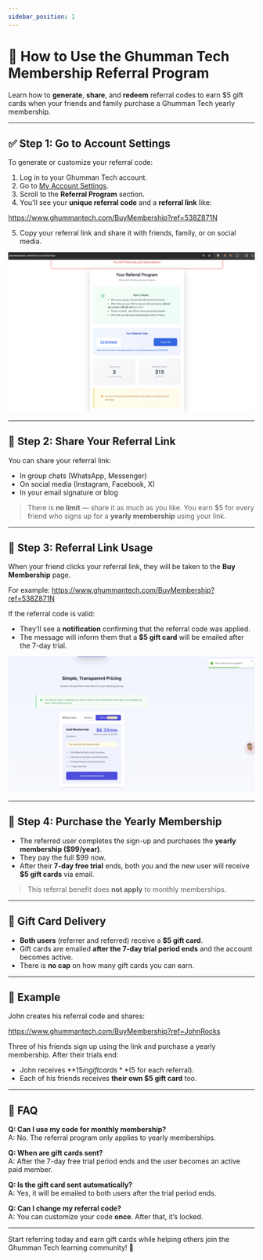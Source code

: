 ```yaml
---
sidebar_position: 1
---
```


# 💸 How to Use the Ghumman Tech Membership Referral Program

Learn how to **generate**, **share**, and **redeem** referral codes to earn $5 gift cards when your friends and family purchase a Ghumman Tech yearly membership.

---

## ✅ Step 1: Go to Account Settings

To generate or customize your referral code:

1. Log in to your Ghumman Tech account.
2. Go to [My Account Settings](https://www.ghummantech.com/MyAccount/Settings).
3. Scroll to the **Referral Program** section.
4. You’ll see your **unique referral code** and a **referral link** like:

https://www.ghummantech.com/BuyMembership?ref=538Z871N


5. Copy your referral link and share it with friends, family, or on social media.

![Generate and Share Referral Code](./images/generate-referral-code.png)

---

## 📢 Step 2: Share Your Referral Link

You can share your referral link:

- In group chats (WhatsApp, Messenger)
- On social media (Instagram, Facebook, X)
- In your email signature or blog

> There is **no limit** — share it as much as you like. You earn $5 for every friend who signs up for a **yearly membership** using your link.

---

## 🛒 Step 3: Referral Link Usage

When your friend clicks your referral link, they will be taken to the **Buy Membership** page.

For example:
https://www.ghummantech.com/BuyMembership?ref=538Z871N

If the referral code is valid:

- They’ll see a **notification** confirming that the referral code was applied.
- The message will inform them that a **$5 gift card** will be emailed after the 7-day trial.

![Use Referral Code and See Notification](./images/use-referrral-code.png)

---

## 🧾 Step 4: Purchase the Yearly Membership

- The referred user completes the sign-up and purchases the **yearly membership ($99/year)**.
- They pay the full $99 now.
- After their **7-day free trial** ends, both you and the new user will receive **$5 gift cards** via email.

> This referral benefit does **not apply** to monthly memberships.

---

## 🎁 Gift Card Delivery

- **Both users** (referrer and referred) receive a **$5 gift card**.
- Gift cards are emailed **after the 7-day trial period ends** and the account becomes active.
- There is **no cap** on how many gift cards you can earn.

---

## 🔁 Example

John creates his referral code and shares:

https://www.ghummantech.com/BuyMembership?ref=JohnRocks


Three of his friends sign up using the link and purchase a yearly membership. After their trials end:

- John receives **$15 in gift cards** ($5 for each referral).
- Each of his friends receives **their own $5 gift card** too.

---

## 🙋 FAQ

**Q: Can I use my code for monthly membership?**  
A: No. The referral program only applies to yearly memberships.

**Q: When are gift cards sent?**  
A: After the 7-day free trial period ends and the user becomes an active paid member.

**Q: Is the gift card sent automatically?**  
A: Yes, it will be emailed to both users after the trial period ends.

**Q: Can I change my referral code?**  
A: You can customize your code **once**. After that, it’s locked.

---

Start referring today and earn gift cards while helping others join the Ghumman Tech learning community! 🚀
